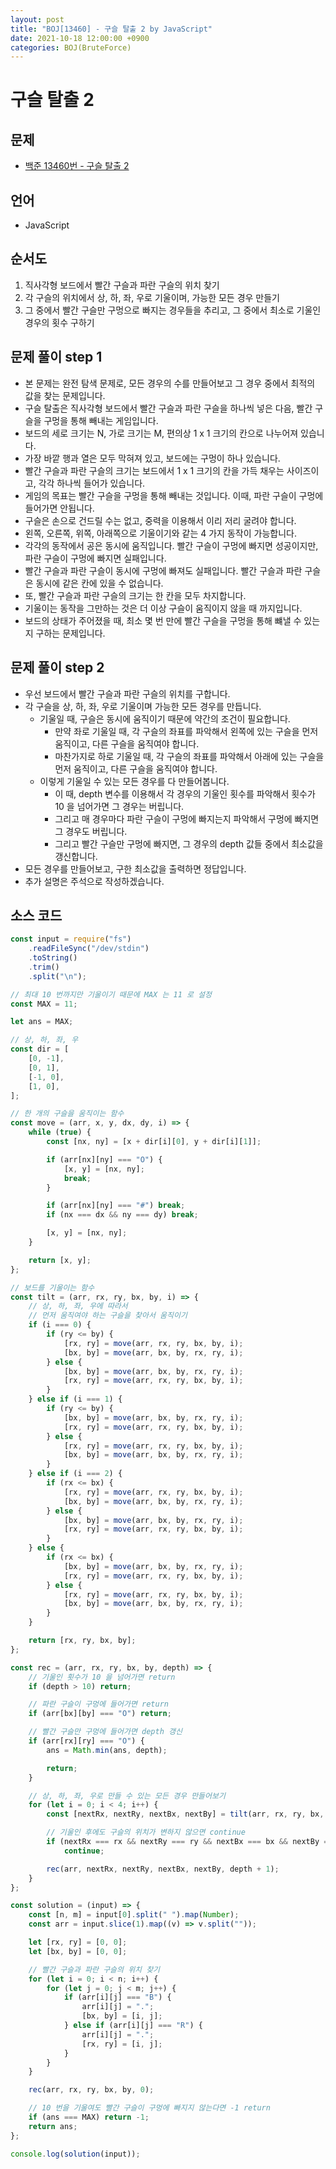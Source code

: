 ```yaml
---
layout: post
title: "BOJ[13460] - 구슬 탈출 2 by JavaScript"
date: 2021-10-18 12:00:00 +0900
categories: BOJ(BruteForce)
---
```


# 구슬 탈출 2

## 문제

- [백준 13460번 - 구슬 탈출 2](https://www.acmicpc.net/problem/13460)

## 언어

- JavaScript

## 순서도

1. 직사각형 보드에서 빨간 구슬과 파란 구슬의 위치 찾기
2. 각 구슬의 위치에서 상, 하, 좌, 우로 기울이며, 가능한 모든 경우 만들기
3. 그 중에서 빨간 구슬만 구멍으로 빠지는 경우들을 추리고, 그 중에서 최소로 기울인 경우의 횟수 구하기

## 문제 풀이 step 1

- 본 문제는 완전 탐색 문제로, 모든 경우의 수를 만들어보고 그 경우 중에서 최적의 값을 찾는 문제입니다.
- 구슬 탈출은 직사각형 보드에서 빨간 구슬과 파란 구슬을 하나씩 넣은 다음, 빨간 구슬을 구멍을 통해 빼내는 게임입니다.
- 보드의 세로 크기는 N, 가로 크기는 M, 편의상 1 x 1 크기의 칸으로 나누어져 있습니다.
- 가장 바깥 행과 열은 모두 막혀져 있고, 보드에는 구멍이 하나 있습니다.
- 빨간 구슬과 파란 구슬의 크기는 보드에서 1 x 1 크기의 칸을 가득 채우는 사이즈이고, 각각 하나씩 들어가 있습니다.
- 게임의 목표는 빨간 구슬을 구멍을 통해 빼내는 것입니다. 이때, 파란 구슬이 구멍에 들어가면 안됩니다.
- 구슬은 손으로 건드릴 수는 없고, 중력을 이용해서 이리 저리 굴려야 합니다.
- 왼쪽, 오른쪽, 위쪽, 아래쪽으로 기울이기와 같는 4 가지 동작이 가능합니다.
- 각각의 동작에서 공은 동시에 움직입니다. 빨간 구슬이 구멍에 빠지면 성공이지만, 파란 구슬이 구멍에 빠지면 실패입니다.
- 빨간 구슬과 파란 구슬이 동시에 구멍에 빠져도 실패입니다. 빨간 구슬과 파란 구슬은 동시에 같은 칸에 있을 수 없습니다.
- 또, 빨간 구슬과 파란 구슬의 크기는 한 칸을 모두 차지합니다.
- 기울이는 동작을 그만하는 것은 더 이상 구슬이 움직이지 않을 때 까지입니다.
- 보드의 상태가 주어졌을 때, 최소 몇 번 만에 빨간 구슬을 구멍을 통해 뺴낼 수 있는지 구하는 문제입니다.

## 문제 풀이 step 2

- 우선 보드에서 빨간 구슬과 파란 구슬의 위치를 구합니다.
- 각 구슬을 상, 하, 좌, 우로 기울이며 가능한 모든 경우를 만듭니다.
  - 기울일 때, 구슬은 동시에 움직이기 때문에 약간의 조건이 필요합니다.
    - 만약 좌로 기울일 때, 각 구슬의 좌표를 파악해서 왼쪽에 있는 구슬을 먼저 움직이고, 다른 구슬을 움직여야 합니다.
    - 마찬가지로 하로 기울일 때, 각 구슬의 좌표를 파악해서 아래에 있는 구슬을 먼저 움직이고, 다른 구슬을 움직여야 합니다.
  - 이렇게 기울일 수 있는 모든 경우를 다 만들어봅니다.
    - 이 때, depth 변수를 이용해서 각 경우의 기울인 횟수를 파악해서 횟수가 10 을 넘어가면 그 경우는 버립니다.
    - 그리고 매 경우마다 파란 구슬이 구멍에 빠지는지 파악해서 구멍에 빠지면 그 경우도 버립니다.
    - 그리고 빨간 구슬만 구멍에 빠지면, 그 경우의 depth 값들 중에서 최소값을 갱신합니다.
- 모든 경우를 만들어보고, 구한 최소값을 출력하면 정답입니다.
- 추가 설명은 주석으로 작성하겠습니다.

## 소스 코드

```javascript
const input = require("fs")
	.readFileSync("/dev/stdin")
	.toString()
	.trim()
	.split("\n");

// 최대 10 번까지만 기울이기 때문에 MAX 는 11 로 설정
const MAX = 11;

let ans = MAX;

// 상, 하, 좌, 우
const dir = [
	[0, -1],
	[0, 1],
	[-1, 0],
	[1, 0],
];

// 한 개의 구슬을 움직이는 함수
const move = (arr, x, y, dx, dy, i) => {
	while (true) {
		const [nx, ny] = [x + dir[i][0], y + dir[i][1]];

		if (arr[nx][ny] === "O") {
			[x, y] = [nx, ny];
			break;
		}

		if (arr[nx][ny] === "#") break;
		if (nx === dx && ny === dy) break;

		[x, y] = [nx, ny];
	}

	return [x, y];
};

// 보드를 기울이는 함수
const tilt = (arr, rx, ry, bx, by, i) => {
	// 상, 하, 좌, 우에 따라서
	// 먼저 움직여야 하는 구슬을 찾아서 움직이기
	if (i === 0) {
		if (ry <= by) {
			[rx, ry] = move(arr, rx, ry, bx, by, i);
			[bx, by] = move(arr, bx, by, rx, ry, i);
		} else {
			[bx, by] = move(arr, bx, by, rx, ry, i);
			[rx, ry] = move(arr, rx, ry, bx, by, i);
		}
	} else if (i === 1) {
		if (ry <= by) {
			[bx, by] = move(arr, bx, by, rx, ry, i);
			[rx, ry] = move(arr, rx, ry, bx, by, i);
		} else {
			[rx, ry] = move(arr, rx, ry, bx, by, i);
			[bx, by] = move(arr, bx, by, rx, ry, i);
		}
	} else if (i === 2) {
		if (rx <= bx) {
			[rx, ry] = move(arr, rx, ry, bx, by, i);
			[bx, by] = move(arr, bx, by, rx, ry, i);
		} else {
			[bx, by] = move(arr, bx, by, rx, ry, i);
			[rx, ry] = move(arr, rx, ry, bx, by, i);
		}
	} else {
		if (rx <= bx) {
			[bx, by] = move(arr, bx, by, rx, ry, i);
			[rx, ry] = move(arr, rx, ry, bx, by, i);
		} else {
			[rx, ry] = move(arr, rx, ry, bx, by, i);
			[bx, by] = move(arr, bx, by, rx, ry, i);
		}
	}

	return [rx, ry, bx, by];
};

const rec = (arr, rx, ry, bx, by, depth) => {
	// 기울인 횟수가 10 을 넘어가면 return
	if (depth > 10) return;

	// 파란 구슬이 구멍에 들어가면 return
	if (arr[bx][by] === "O") return;

	// 빨간 구슬만 구멍에 들어가면 depth 갱신
	if (arr[rx][ry] === "O") {
		ans = Math.min(ans, depth);

		return;
	}

	// 상, 하, 좌, 우로 만들 수 있는 모든 경우 만들어보기
	for (let i = 0; i < 4; i++) {
		const [nextRx, nextRy, nextBx, nextBy] = tilt(arr, rx, ry, bx, by, i);

		// 기울인 후에도 구슬의 위치가 변하지 않으면 continue
		if (nextRx === rx && nextRy === ry && nextBx === bx && nextBy === by)
			continue;

		rec(arr, nextRx, nextRy, nextBx, nextBy, depth + 1);
	}
};

const solution = (input) => {
	const [n, m] = input[0].split(" ").map(Number);
	const arr = input.slice(1).map((v) => v.split(""));

	let [rx, ry] = [0, 0];
	let [bx, by] = [0, 0];

	// 빨간 구슬과 파란 구슬의 위치 찾기
	for (let i = 0; i < n; i++) {
		for (let j = 0; j < m; j++) {
			if (arr[i][j] === "B") {
				arr[i][j] = ".";
				[bx, by] = [i, j];
			} else if (arr[i][j] === "R") {
				arr[i][j] = ".";
				[rx, ry] = [i, j];
			}
		}
	}

	rec(arr, rx, ry, bx, by, 0);

	// 10 번을 기울여도 빨간 구슬이 구멍에 빠지지 않는다면 -1 return
	if (ans === MAX) return -1;
	return ans;
};

console.log(solution(input));
```
